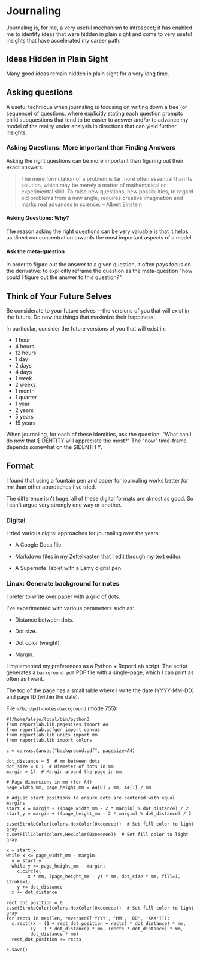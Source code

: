 # Journaling

Journaling is, for me, a very useful mechanism to introspect; it has
enabled me to identify ideas that were hidden in plain sight and come to very
useful insights that have accelerated my career path.

## Ideas Hidden in Plain Sight

Many good ideas remain hidden in plain sight for a very long time.

## Asking questions

A useful technique when journaling
is focusing on writing down a tree (or sequence) of questions,
where explicitly stating each question
prompts child subquestions
that tend to be easier to answer
and/or to advance my model of the reality under analysis
in directions that can yield further insights.

### Asking Questions: More important than Finding Answers

Asking the right questions can be more important
than figuring out their exact answers.

> The mere formulation of a problem
> is far more often essential than its solution,
> which may be merely a matter of mathematical or experimental skill.
> To raise new questions, new possibilities,
> to regard old problems from a new angle,
> requires creative imagination
> and marks real advances in science.
> – Albert Einstein

#### Asking Questions: Why?

The reason asking the right questions can be very valuable is that it
helps us direct our concentration towards the most important aspects of a model.

#### Ask the meta-question

In order to figure out the answer to a given question,
it often pays focus on the derivative:
to explicitly reframe the question as the meta-question
"how could I figure out the answer to this question?"

## Think of Your Future Selves

Be considerate to your future selves
—the versions of you that will exist in the future.
Do now the things that maximize their happiness.

In particular, consider the future versions of you that will exist in:

* 1 hour
* 4 hours
* 12 hours
* 1 day
* 2 days
* 4 days
* 1 week
* 2 weeks
* 1 month
* 1 quarter
* 1 year
* 2 years
* 5 years
* 15 years

When journaling, for each of these identities, ask the question:
"What can I do now that $IDENTITY will appreciate the most?"
The "now" time-frame depends somewhat on the $IDENTITY.

## Format

I found that using a fountain pen and paper for journaling
works better *for me* than other approaches I've tried.

The difference isn't huge:
all of these digital formats are almost as good.
So I can't argue very strongly one way or another.

### Digital

I tried various digital approaches for journaling over the years:

* A Google Docs file.

* Markdown files in
  [my Zettelkasten](https://github.com/alefore/weblog/blob/master/zettelkasten.md)
  that I edit through
  [my text editor](https://github.com/alefore/edge).

* A Supernote Tablet with a Lamy digital pen.


### Linux: Generate background for notes

I prefer to write over paper with a grid of dots.

I've experimented with various parameters such as:

* Distance between dots.

* Dot size.

* Dot color (weight).

* Margin.

I implemented my preferences as a Python + ReportLab script.
The script generates a `background.pdf` PDF file with a single-page,
which I can print as often as I want.

The top of the page has a small table where I write the date
(YYYY-MM-DD) and page ID (within the date).

File `~/bin/pdf-notes-background` (mode 755):

    #!/home/alejo/local/bin/python3
    from reportlab.lib.pagesizes import A4
    from reportlab.pdfgen import canvas
    from reportlab.lib.units import mm
    from reportlab.lib import colors

    c = canvas.Canvas("background.pdf", pagesize=A4)

    dot_distance = 5  # mm between dots
    dot_size = 0.1  # Diameter of dots in mm
    margin = 14  # Margin around the page in mm

    # Page dimensions in mm (for A4)
    page_width_mm, page_height_mm = A4[0] / mm, A4[1] / mm

    # Adjust start positions to ensure dots are centered with equal margins
    start_x = margin + ((page_width_mm - 2 * margin) % dot_distance) / 2
    start_y = margin + ((page_height_mm - 2 * margin) % dot_distance) / 2

    c.setStrokeColor(colors.HexColor(0xeeeeee))  # Set fill color to light gray
    c.setFillColor(colors.HexColor(0xeeeeee))  # Set fill color to light gray

    x = start_x
    while x <= page_width_mm - margin:
      y = start_y
      while y <= page_height_mm - margin:
        c.circle(
            x * mm, (page_height_mm - y) * mm, dot_size * mm, fill=1, stroke=1)
        y += dot_distance
      x += dot_distance

    rect_dot_position = 0
    c.setStrokeColor(colors.HexColor(0xeeeeee))  # Set fill color to light gray
    for rects in map(len, reversed(['YYYY', 'MM', 'DD', 'XXX'])):
      c.rect((x - (1 + rect_dot_position + rects) * dot_distance) * mm,
             (y - 1 * dot_distance) * mm, (rects * dot_distance) * mm,
             dot_distance * mm)
      rect_dot_position += rects

    c.save()

